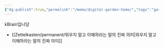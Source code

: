```yaml
---
{"dg-publish":true,"permalink":"/memo/digital-garden-home/","tags":"gardenEntry","dgHomeLink":true,"dgPassFrontmatter":false}
---
```



kBrain입니당 

- [[Zettelkasten/permanent/외우지 말고 이해하라는 말의 진짜 의미|외우지 말고 이해하라는 말의 진짜 의미]]
